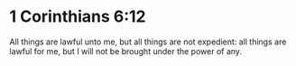 # 1 Corinthians 6:12

All things are lawful unto me, but all things are not expedient: all things are lawful for me, but I will not be brought under the power of any.